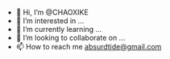 - 👋 Hi, I’m @CHAOXIKE
- 👀 I’m interested in ...
- 🌱 I’m currently learning ...
- 💞️ I’m looking to collaborate on ...
- 📫 How to reach me absurdtide@gmail.com

<!---
CHAOXIKE/CHAOXIKE is a ✨ special ✨ repository because its `README.md` (this file) appears on your GitHub profile.
You can click the Preview link to take a look at your changes.
--->
